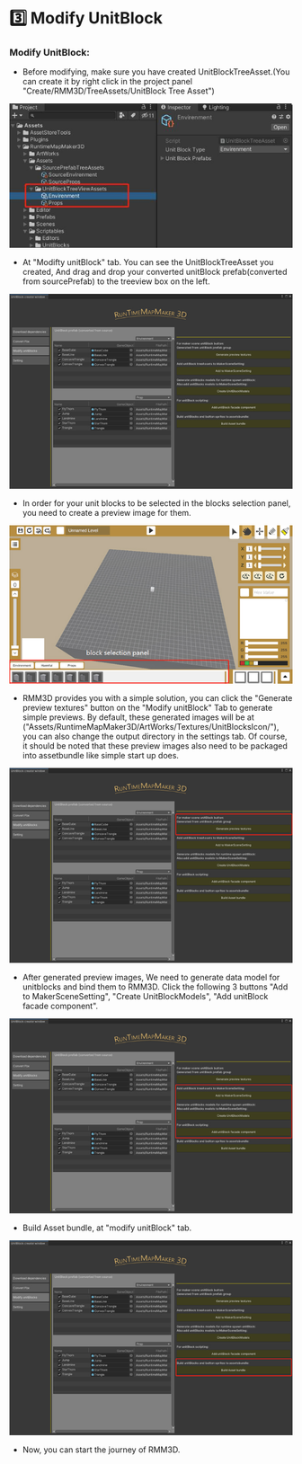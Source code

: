 # 3️⃣ Modify UnitBlock



### Modify UnitBlock:

* Before modifying, make sure you have created UnitBlockTreeAsset.(You can create it by right click in the project panel "Create/RMM3D/TreeAssets/UnitBlock Tree Asset")

<img src="../.gitbook/assets/image (16).png" alt="" data-size="original">

* At "Modifty unitBlock" tab. You can see the UnitBlockTreeAsset you created, And drag and drop your converted unitBlock prefab(converted from sourcePrefab) to the treeview box on the left.

![](<../.gitbook/assets/image (3).png>)

* In order for your unit blocks to be selected in the blocks selection panel, you need to create a preview image for them.

![](<../.gitbook/assets/image (17).png>)

* RMM3D provides you with a simple solution, you can click the "Generate preview textures" button on the "Modify unitBlock" Tab to generate simple previews. By default, these generated images will be at ("Assets/RuntimeMapMaker3D/ArtWorks/Textures/UnitBlocksIcon/"), you can also change the output directory in the settings tab. Of course, it should be noted that these preview images also need to be packaged into assetbundle like simple start up does.

![](<../.gitbook/assets/image (7).png>)

* After generated preview images, We need to generate data model for unitblocks and bind them to RMM3D. Click the following 3 buttons "Add to MakerSceneSetting", "Create UnitBlockModels", "Add unitBlock facade component".

![](<../.gitbook/assets/image (14).png>)

* Build Asset bundle, at "modify unitBlock" tab.

![](<../.gitbook/assets/image (11).png>)

* Now, you can start the journey of RMM3D.
